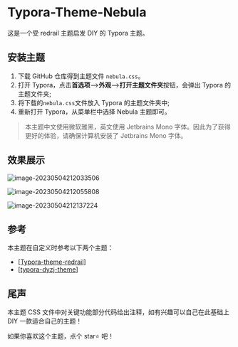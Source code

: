 # Typora-Theme-Nebula
这是一个受 redrail 主题启发 DIY 的 Typora 主题。

## 安装主题

1. 下载 GitHub 仓库得到主题文件 `nebula.css`。
2. 打开 Typora，点击**首选项**–>**外观**–>**打开主题文件夹**按钮，会弹出 Typora 的主题文件夹;
3. 将下载的`nebula.css`文件放入 Typora 的主题文件夹中;
4. 重新打开 Typora，从菜单栏中选择 Nebula 主题即可。

> 本主题中文使用微软雅黑，英文使用 Jetbrains Mono 字体。因此为了获得更好的体验，请确保计算机安装了 Jetbrains Mono 字体。



## 效果展示

![image-20230504212033506](https://cdn.jsdelivr.net/gh/ZnhyGeWch/TyporaImageBed/img/202305042122774.png)

![image-20230504212055808](https://cdn.jsdelivr.net/gh/ZnhyGeWch/TyporaImageBed/img/202305042122947.png)

![image-20230504212137224](https://cdn.jsdelivr.net/gh/ZnhyGeWch/TyporaImageBed/img/202305042122960.png)

## 参考

本主题在自定义时参考以下两个主题：

- [[Typora-theme-redrail](https://github.com/airyv/typora-theme-redrail)]
- [[typora-dyzj-theme](https://github.com/ruyan-lx/typora-dyzj-theme)]



## 尾声

本主题 CSS 文件中对关键功能部分代码给出注释，如有兴趣可以自己在此基础上 DIY 一款适合自己的主题！

如果你喜欢这个主题，点个 star⭐ 吧！
